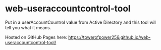 # web-useraccountcontrol-tool
Put in a userAccountCountrol value from Active Directory and this tool will tell you what it means.

Hosted on GitHub Pages here: https://towerofpower256.github.io/web-useraccountcontrol-tool/
